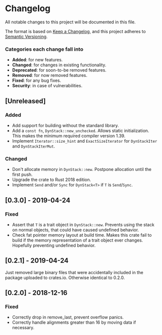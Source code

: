 # Changelog
All notable changes to this project will be documented in this file.

The format is based on [Keep a Changelog](https://keepachangelog.com/en/1.0.0/),
and this project adheres to [Semantic Versioning](https://semver.org/spec/v2.0.0.html).

### Categories each change fall into

* **Added**: for new features.
* **Changed**: for changes in existing functionality.
* **Deprecated**: for soon-to-be removed features.
* **Removed**: for now removed features.
* **Fixed**: for any bug fixes.
* **Security**: in case of vulnerabilities.


## [Unreleased]
### Added
- Add support for building without the standard library.
- Add a `const fn`, `DynStack::new_unchecked`. Allows static initialization. This makes the
  minimum required compiler version 1.39.
- Implement `Iterator::size_hint` and `ExactSizeIterator` for `DynStackIter` and `DynStackIterMut`.

### Changed
- Don't allocate memory in `DynStack::new`. Postpone allocation until the first push.
- Upgrade the crate to Rust 2018 edition.
- Implement `Send` and/or `Sync` for `DynStack<T>` if `T` is `Send`/`Sync`.


## [0.3.0] - 2019-04-24
### Fixed
- Assert that `T` is a trait object in `DynStack::new`. Prevents using the stack on normal
  objects, that could have caused undefined behavior.
- Check fat pointer memory layout at build time. Makes this crate fail to build if the memory
  representation of a trait object ever changes. Hopefully preventing undefined behavior.


## [0.2.1] - 2019-04-24
Just removed large binary files that were accidentally included in the package uploaded to
crates.io. Otherwise identical to 0.2.0.


## [0.2.0] - 2018-12-16
### Fixed
- Correctly drop in remove_last, prevent overflow panics.
- Correctly handle alignments greater than 16 by moving data if necessary.
